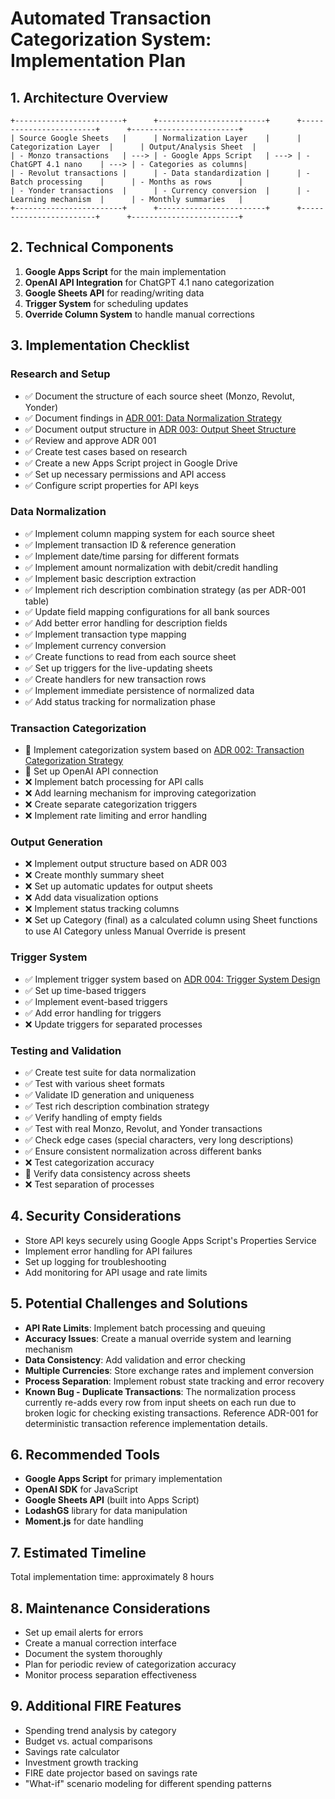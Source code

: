 # Automated Transaction Categorization System: Implementation Plan

## 1. Architecture Overview

```
+------------------------+      +------------------------+      +------------------------+      +------------------------+
| Source Google Sheets   |      | Normalization Layer    |      | Categorization Layer  |      | Output/Analysis Sheet  |
| - Monzo transactions   | ---> | - Google Apps Script   | ---> | - ChatGPT 4.1 nano    | ---> | - Categories as columns|
| - Revolut transactions |      | - Data standardization |      | - Batch processing    |      | - Months as rows      |
| - Yonder transactions  |      | - Currency conversion  |      | - Learning mechanism  |      | - Monthly summaries   |
+------------------------+      +------------------------+      +------------------------+      +------------------------+
```

## 2. Technical Components

1. **Google Apps Script** for the main implementation
2. **OpenAI API Integration** for ChatGPT 4.1 nano categorization
3. **Google Sheets API** for reading/writing data
4. **Trigger System** for scheduling updates
5. **Override Column System** to handle manual corrections

## 3. Implementation Checklist

### Research and Setup
- ✅ Document the structure of each source sheet (Monzo, Revolut, Yonder)
- ✅ Document findings in [ADR 001: Data Normalization Strategy](../docs/adr/001-data-normalization-strategy.md)
- ✅ Document output structure in [ADR 003: Output Sheet Structure](../docs/adr/003-output-sheet-structure.md)
- ✅ Review and approve ADR 001
- ✅ Create test cases based on research
- ✅ Create a new Apps Script project in Google Drive
- ✅ Set up necessary permissions and API access
- ✅ Configure script properties for API keys

### Data Normalization
- ✅ Implement column mapping system for each source sheet
- ✅ Implement transaction ID & reference generation
- ✅ Implement date/time parsing for different formats
- ✅ Implement amount normalization with debit/credit handling
- ✅ Implement basic description extraction
- ✅ Implement rich description combination strategy (as per ADR-001 table)
- ✅ Update field mapping configurations for all bank sources
- ✅ Add better error handling for description fields
- ✅ Implement transaction type mapping
- ✅ Implement currency conversion
- ✅ Create functions to read from each source sheet
- ✅ Set up triggers for the live-updating sheets
- ✅ Create handlers for new transaction rows
- ✅ Implement immediate persistence of normalized data
- ✅ Add status tracking for normalization phase

### Transaction Categorization
- 🔄 Implement categorization system based on [ADR 002: Transaction Categorization Strategy](../docs/adr/002-transaction-categorization-strategy.md)
- 🔄 Set up OpenAI API connection
- ❌ Implement batch processing for API calls
- ❌ Add learning mechanism for improving categorization
- ❌ Create separate categorization triggers
- ❌ Implement rate limiting and error handling

### Output Generation
- ❌ Implement output structure based on ADR 003
- ❌ Create monthly summary sheet
- ❌ Set up automatic updates for output sheets
- ❌ Add data visualization options
- ❌ Implement status tracking columns
- ❌ Set up Category (final) as a calculated column using Sheet functions to use AI Category unless Manual Override is present

### Trigger System
- ✅ Implement trigger system based on [ADR 004: Trigger System Design](../docs/adr/004-trigger-system-design.md)
- ✅ Set up time-based triggers
- ✅ Implement event-based triggers
- ✅ Add error handling for triggers
- ❌ Update triggers for separated processes

### Testing and Validation
- ✅ Create test suite for data normalization
- ✅ Test with various sheet formats
- ✅ Validate ID generation and uniqueness
- ✅ Test rich description combination strategy
- ✅ Verify handling of empty fields
- ✅ Test with real Monzo, Revolut, and Yonder transactions
- ✅ Check edge cases (special characters, very long descriptions)
- ✅ Ensure consistent normalization across different banks
- ❌ Test categorization accuracy
- 🔄 Verify data consistency across sheets
- ❌ Test separation of processes

## 4. Security Considerations

- Store API keys securely using Google Apps Script's Properties Service
- Implement error handling for API failures
- Set up logging for troubleshooting
- Add monitoring for API usage and rate limits

## 5. Potential Challenges and Solutions

- **API Rate Limits**: Implement batch processing and queuing
- **Accuracy Issues**: Create a manual override system and learning mechanism
- **Data Consistency**: Add validation and error checking
- **Multiple Currencies**: Store exchange rates and implement conversion
- **Process Separation**: Implement robust state tracking and error recovery
- **Known Bug - Duplicate Transactions**: The normalization process currently re-adds every row from input sheets on each run due to broken logic for checking existing transactions. Reference ADR-001 for deterministic transaction reference implementation details.

## 6. Recommended Tools

- **Google Apps Script** for primary implementation
- **OpenAI SDK** for JavaScript
- **Google Sheets API** (built into Apps Script)
- **LodashGS** library for data manipulation
- **Moment.js** for date handling

## 7. Estimated Timeline

Total implementation time: approximately 8 hours

## 8. Maintenance Considerations

- Set up email alerts for errors
- Create a manual correction interface
- Document the system thoroughly
- Plan for periodic review of categorization accuracy
- Monitor process separation effectiveness

## 9. Additional FIRE Features

- Spending trend analysis by category
- Budget vs. actual comparisons
- Savings rate calculator
- Investment growth tracking
- FIRE date projector based on savings rate
- "What-if" scenario modeling for different spending patterns 